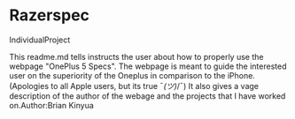 # Razerspec
IndividualProject

This readme.md tells instructs the user about how to properly use the webpage "OnePlus 5 Specs". The webpage is meant to guide the interested user on the superiority of the Oneplus in comparison to the iPhone. (Apologies to all Apple users, but its true ¯_(ツ)_/¯) It also gives a vage description of the author of the webage and the projects that I have worked on.Author:Brian Kinyua
